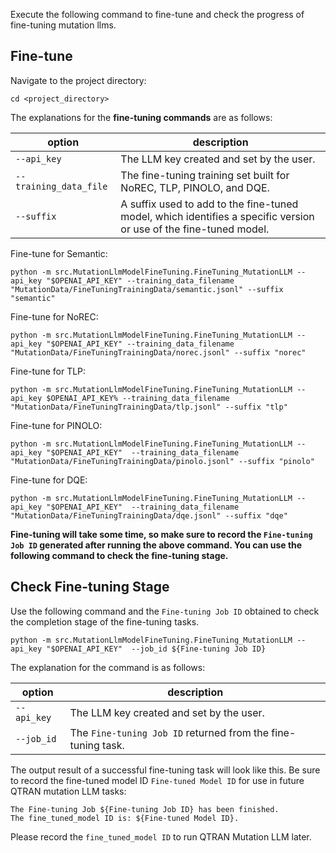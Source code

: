 Execute the following command to fine-tune and check the progress of fine-tuning mutation llms.

## Fine-tune

Navigate to the project directory:

```shell
cd <project_directory>
```

The explanations for the **fine-tuning commands** are as follows:

| option                 | description                                                                                                       |
| ---------------------- | ----------------------------------------------------------------------------------------------------------------- |
| `--api_key`            | The LLM key created and set by the user.                                                                          |
| `--training_data_file` | The fine-tuning training set built for NoREC, TLP, PINOLO, and DQE.                                               |
| `--suffix`             | A suffix used to add to the fine-tuned model, which identifies a specific version or use of the fine-tuned model. |

Fine-tune for Semantic:

```shell
python -m src.MutationLlmModelFineTuning.FineTuning_MutationLLM --api_key "$OPENAI_API_KEY" --training_data_filename "MutationData/FineTuningTrainingData/semantic.jsonl" --suffix "semantic"
```

Fine-tune for NoREC:

```shell
python -m src.MutationLlmModelFineTuning.FineTuning_MutationLLM --api_key "$OPENAI_API_KEY" --training_data_filename "MutationData/FineTuningTrainingData/norec.jsonl" --suffix "norec"
```

Fine-tune for TLP:

```shell
python -m src.MutationLlmModelFineTuning.FineTuning_MutationLLM --api_key $OPENAI_API_KEY% --training_data_filename "MutationData/FineTuningTrainingData/tlp.jsonl" --suffix "tlp"
```

Fine-tune for PINOLO:

```shell
python -m src.MutationLlmModelFineTuning.FineTuning_MutationLLM --api_key "$OPENAI_API_KEY"  --training_data_filename "MutationData/FineTuningTrainingData/pinolo.jsonl" --suffix "pinolo"
```

Fine-tune for DQE:

```shell
python -m src.MutationLlmModelFineTuning.FineTuning_MutationLLM --api_key "$OPENAI_API_KEY"  --training_data_filename "MutationData/FineTuningTrainingData/dqe.jsonl" --suffix "dqe"
```

**Fine-tuning will take some time, so make sure to record the `Fine-tuning Job ID` generated after running the above command. You can use the following command to check the fine-tuning stage.**

## Check Fine-tuning Stage

Use the following command and the `Fine-tuning Job ID` obtained to check the completion stage of the fine-tuning tasks.

```shell
python -m src.MutationLlmModelFineTuning.FineTuning_MutationLLM --api_key "$OPENAI_API_KEY"  --job_id ${Fine-tuning Job ID}
```

The explanation for the command is as follows:

| option      | description                                                  |
| ----------- | ------------------------------------------------------------ |
| `--api_key` | The LLM key created and set by the user.                     |
| `--job_id`  | The `Fine-tuning Job ID` returned from the fine-tuning task. |

The output result of a successful fine-tuning task will look like this. Be sure to record the fine-tuned model ID `Fine-tuned Model ID` for use in future QTRAN mutation LLM tasks:

```shell
The Fine-tuning Job ${Fine-tuning Job ID} has been finished.
The fine_tuned_model ID is: ${Fine-tuned Model ID}.
```

Please record the `fine_tuned_model ID` to run QTRAN Mutation LLM later.

